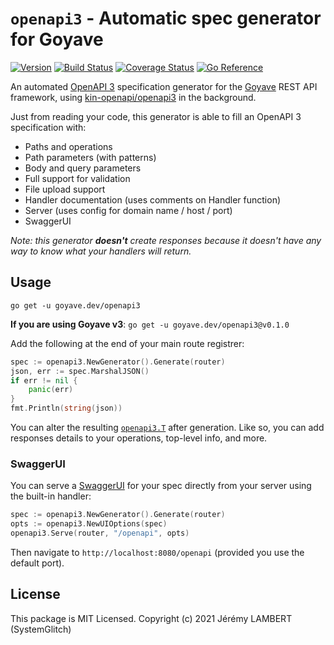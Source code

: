# `openapi3` - Automatic spec generator for Goyave

[![Version](https://img.shields.io/github/v/release/go-goyave/openapi3?include_prereleases)](https://github.com/go-goyave/openapi3/releases)
[![Build Status](https://github.com/go-goyave/openapi3/workflows/Test/badge.svg)](https://github.com/go-goyave/gyv/actions)
[![Coverage Status](https://coveralls.io/repos/github/go-goyave/openapi3/badge.svg)](https://coveralls.io/github/go-goyave/openapi3)
[![Go Reference](https://pkg.go.dev/badge/goyave.dev/openapi3.svg)](https://pkg.go.dev/goyave.dev/openapi3)

An automated [OpenAPI 3](https://swagger.io/) specification generator for the [Goyave](https://github.com/go-goyave/goyave) REST API framework, using [kin-openapi/openapi3](https://pkg.go.dev/github.com/getkin/kin-openapi/openapi3) in the background.

Just from reading your code, this generator is able to fill an OpenAPI 3 specification with:
- Paths and operations
- Path parameters (with patterns)
- Body and query parameters
- Full support for validation
- File upload support
- Handler documentation (uses comments on Handler function)
- Server (uses config for domain name / host / port)
- SwaggerUI

*Note: this generator __doesn't__ create responses because it doesn't have any way to know what your handlers will return.*

## Usage

```
go get -u goyave.dev/openapi3
```

**If you are using Goyave v3**: `go get -u goyave.dev/openapi3@v0.1.0`

Add the following at the end of your main route registrer:
```go
spec := openapi3.NewGenerator().Generate(router)
json, err := spec.MarshalJSON()
if err != nil {
    panic(err)
}
fmt.Println(string(json))
```

You can alter the resulting [`openapi3.T`](https://pkg.go.dev/github.com/getkin/kin-openapi/openapi3#T) after generation. Like so, you can add responses details to your operations, top-level info, and more.

### SwaggerUI

You can serve a [SwaggerUI](https://swagger.io/tools/swagger-ui/) for your spec directly from your server using the built-in handler:

```go
spec := openapi3.NewGenerator().Generate(router)
opts := openapi3.NewUIOptions(spec)
openapi3.Serve(router, "/openapi", opts)
```

Then navigate to `http://localhost:8080/openapi` (provided you use the default port).

## License

This package is MIT Licensed. Copyright (c) 2021 Jérémy LAMBERT (SystemGlitch)
